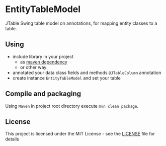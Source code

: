 # EntityTableModel
JTable Swing table model on annotations, for mapping entity classes to a table.

## Using

  - include library in your project
    - as [maven dependency](https://github.com/azzibom/entity-table-model/packages)
    - or other way
  - annotated your data class fields and methods ```@JTableColumn``` annotation
  - create instance ```EntityTableModel``` and set your table

## Compile and packaging

  Using ```Maven```
    in project root directory
    execute ```mvn clean package```.

## License
  This project is licensed under the MIT License - see the [LICENSE](LICENSE) file for details
